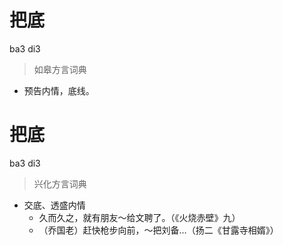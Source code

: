 # 把底
ba3 di3
> 如皋方言词典
- 预告内情，底线。

# 把底
ba3 di3
> 兴化方言词典
- 交底、透盛内情
  - 久而久之，就有朋友～给文聘了。（《火烧赤壁》九）
  - （乔国老）赶快枪步向前，～把刘备…（扬二《甘露寺相婿》）
